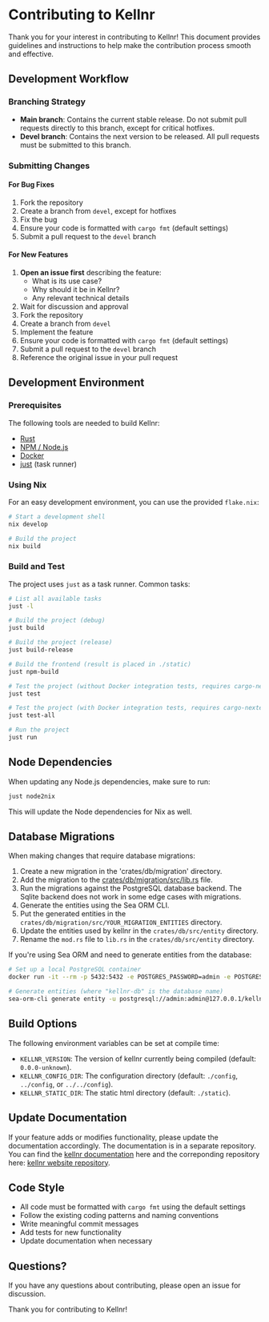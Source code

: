 # Contributing to Kellnr

Thank you for your interest in contributing to Kellnr! This document provides guidelines and instructions to help make the contribution process smooth and effective.

## Development Workflow

### Branching Strategy

- **Main branch**: Contains the current stable release. Do not submit pull requests directly to this branch, except for critical hotfixes.
- **Devel branch**: Contains the next version to be released. All pull requests must be submitted to this branch.

### Submitting Changes

#### For Bug Fixes

1. Fork the repository
2. Create a branch from `devel`, except for hotfixes
3. Fix the bug
4. Ensure your code is formatted with `cargo fmt` (default settings)
5. Submit a pull request to the `devel` branch

#### For New Features

1. **Open an issue first** describing the feature:
   - What is its use case?
   - Why should it be in Kellnr?
   - Any relevant technical details
2. Wait for discussion and approval
3. Fork the repository
4. Create a branch from `devel`
5. Implement the feature
6. Ensure your code is formatted with `cargo fmt` (default settings)
7. Submit a pull request to the `devel` branch
8. Reference the original issue in your pull request

## Development Environment

### Prerequisites

The following tools are needed to build Kellnr:
- [Rust](https://www.rust-lang.org/tools/install)
- [NPM / Node.js](https://docs.npmjs.com/downloading-and-installing-node-js-and-npm)
- [Docker](https://docs.docker.com/get-docker/)
- [just](https://github.com/casey/just) (task runner)

### Using Nix

For an easy development environment, you can use the provided `flake.nix`:

```bash
# Start a development shell
nix develop

# Build the project
nix build
```

### Build and Test

The project uses `just` as a task runner. Common tasks:

```bash
# List all available tasks
just -l

# Build the project (debug)
just build

# Build the project (release)
just build-release

# Build the frontend (result is placed in ./static)
just npm-build

# Test the project (without Docker integration tests, requires cargo-nextest)
just test

# Test the project (with Docker integration tests, requires cargo-nextest)
just test-all

# Run the project
just run
```

## Node Dependencies

When updating any Node.js dependencies, make sure to run:

```bash
just node2nix
```

This will update the Node dependencies for Nix as well.

## Database Migrations

When making changes that require database migrations:

1. Create a new migration in the 'crates/db/migration' directory.
2. Add the migration to the [crates/db/migration/src/lib.rs](./crates/db/migration/src/lib.rs) file.
3. Run the migrations against the PostgreSQL database backend. The Sqlite backend does not work in some edge cases with migrations.
4. Generate the entities using the Sea ORM CLI.
5. Put the generated entities in the `crates/db/migration/src/YOUR_MIGRATION_ENTITIES` directory.
6. Update the entities used by kellnr in the `crates/db/src/entity` directory.
7. Rename the `mod.rs` file to `lib.rs` in the `crates/db/src/entity` directory.


If you're using Sea ORM and need to generate entities from the database:

```bash
# Set up a local PostgreSQL container
docker run -it --rm -p 5432:5432 -e POSTGRES_PASSWORD=admin -e POSTGRES_USER=admin postgres

# Generate entities (where "kellnr-db" is the database name)
sea-orm-cli generate entity -u postgresql://admin:admin@127.0.0.1/kellnr-db
```

## Build Options

The following environment variables can be set at compile time:

- `KELLNR_VERSION`: The version of kellnr currently being compiled (default: `0.0.0-unknown`).
- `KELLNR_CONFIG_DIR`: The configuration directory (default: `./config`, `../config`, or `../../config`).
- `KELLNR_STATIC_DIR`: The static html directory (default: `./static`).

## Update Documentation

If your feature adds or modifies functionality, please update the documentation accordingly. The documentation is in a separate repository. You can find the [kellnr documentation](https://kellnr.io/documentation) here and the correponding repository here: [kellnr website repository](https://github.com/kellnr/website).

## Code Style

- All code must be formatted with `cargo fmt` using the default settings
- Follow the existing coding patterns and naming conventions
- Write meaningful commit messages
- Add tests for new functionality
- Update documentation when necessary

## Questions?

If you have any questions about contributing, please open an issue for discussion.

Thank you for contributing to Kellnr!
